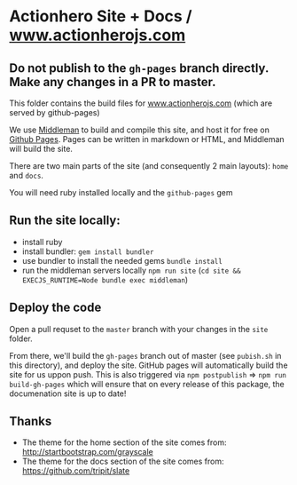# Actionhero Site + Docs / www.actionherojs.com

## Do not publish to the `gh-pages` branch directly.  Make any changes in a PR to master.

This folder contains the build files for www.actionherojs.com (which are served by github-pages)

We use [Middleman](https://middlemanapp.com/) to build and compile this site, and host it for free on [Github Pages](http://pages.github.com/). Pages can be written in markdown or HTML, and Middleman will build the site. 

There are two main parts of the site (and consequently 2 main layouts): `home` and `docs`.

You will need ruby installed locally and the `github-pages` gem

## Run the site locally:

- install ruby
- install bundler: `gem install bundler`
- use bundler to install the needed gems `bundle install`
- run the middleman servers locally `npm run site` (`cd site && EXECJS_RUNTIME=Node bundle exec middleman`)

## Deploy the code

Open a pull requset to the `master` branch with your changes in the `site` folder.  

From there, we'll build the `gh-pages` branch out of master (see `pubish.sh` in this directory), and deploy the site.  GitHub pages will automatically build the site for us uppon push.  This is also triggered via `npm postpublish` => `npm run build-gh-pages` which will ensure that on every release of this package, the documenation site is up to date!

## Thanks

- The theme for the home section of the site comes from: http://startbootstrap.com/grayscale
- The theme for the docs section of the site comes from: https://github.com/tripit/slate
